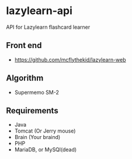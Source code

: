 # lazylearn-api
API for Lazylearn flashcard learner

## Front end
* https://github.com/mcflythekid/lazylearn-web

## Algorithm
* Supermemo SM-2

## Requirements
* Java
* Tomcat (Or Jerry mouse)
* Brain (Your braind)
* PHP
* MariaDB, or MySQl(dead)
